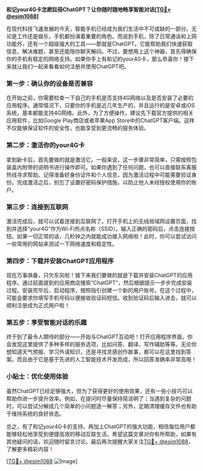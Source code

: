 **和记your4G卡怎麽註冊ChatGPT？让你随时随地畅享智能对话[[TG💪+ @esim1088](https://t.me/s/esim1088)]**

在现代科技飞速发展的今天，智能手机已经成为我们生活中不可或缺的一部分。无论是工作还是娱乐，手机都扮演着重要的角色。而说到手机，除了日常通话和上网功能外，还有一个超级强大的工具——那就是ChatGPT。它能帮助我们快速获取信息、解决难题，甚至还能陪你聊天解闷。不过，要想用上这个神器，首先得确保你的手机有稳定的网络支持。如果你手上有和记的your4G卡，那么恭喜你！接下来就让我们一起来看看如何注册并使用ChatGPT吧。

### 第一步：确认你的设备是否兼容

在开始之前，你需要检查一下自己的手机是否支持4G网络以及是否安装了必要的应用程序。通常情况下，只要你的手机是近几年生产的，并且运行的是安卓或iOS系统，基本都能支持4G网络。此外，为了方便操作，建议先下载官方提供的相关应用软件，比如Google Play商店或者苹果App Store中的ChatGPT客户端。这样不仅能够保证软件的安全性，也能享受到更流畅的服务体验。

### 第二步：激活你的your4G卡

拿到新卡后，首先要做的就是激活它。一般来说，这一步骤非常简单，只需按照包装盒内附带的说明书进行操作即可。如果你遇到了任何问题，也可以直接联系客服热线寻求帮助。记得准备好身份证件和个人信息，因为激活过程中可能需要验证身份。完成激活之后，别忘了设置好密码保护措施，以防止他人未经授权使用你的账户。

### 第三步：连接到互联网

激活完成后，就可以试着连接到互联网了。打开手机上的无线局域网设置页面，找到并选择“your4G”作为Wi-Fi热点名称（SSID）。输入正确的密码后，点击连接按钮。如果一切正常的话，几秒钟之内就能成功接入网络啦！此时，你可以尝试访问一些常用的网站来测试一下网络速度和稳定性。

### 第四步：下载并安装ChatGPT应用程序

现在万事俱备，只欠东风啦！接下来我们要做的就是下载并安装ChatGPT的应用程序。通过前面提到的应用商店搜索“ChatGPT”，然后根据提示一步步完成安装过程。安装完毕后，启动程序，按照指引创建一个新的用户账号。在这个过程中，可能会要求你填写手机号码以便接收验证码短信。收到验证码后输入进去，就可以顺利注册成为正式用户啦！

### 第五步：享受智能对话的乐趣

终于到了最令人期待的部分——开始与ChatGPT互动吧！打开应用程序界面，你会发现这里提供了多种多样的服务选项，比如问答、翻译、写作辅助等等。无论你想知道天气预报、学习外语知识，还是寻找灵感创作故事，都可以在这里找到答案。而且由于它是基于先进的人工智能技术开发而成，所以回答准确率非常高哦！

### 小贴士：优化使用体验

虽然ChatGPT已经足够强大，但为了获得更好的使用效果，还有一些小技巧可以帮助你进一步提升效率。例如，在提问时尽量保持简洁明了；当遇到复杂的问题时，可以尝试分解成几个简单的小问题逐一解答；另外，定期清理缓存文件也有助于维持系统的良好状态。

总之，有了和记your4G卡的支持，再加上ChatGPT的强大功能，相信每位用户都能够轻松地享受到便捷高效的移动互联生活。希望这篇文章对你有所帮助，如果有其他疑问的话，欢迎随时留言讨论。最后再次提醒大家关注[TG💪+ @esim1088](https://t.me/s/esim1088)，了解更多精彩内容！

[[TG💪+ @esim1088](https://t.me/s/esim1088) ![Image](https://i.postimg.cc/4NQfJmqS/Snipaste-2025-05-13-00-14-12.png)]
